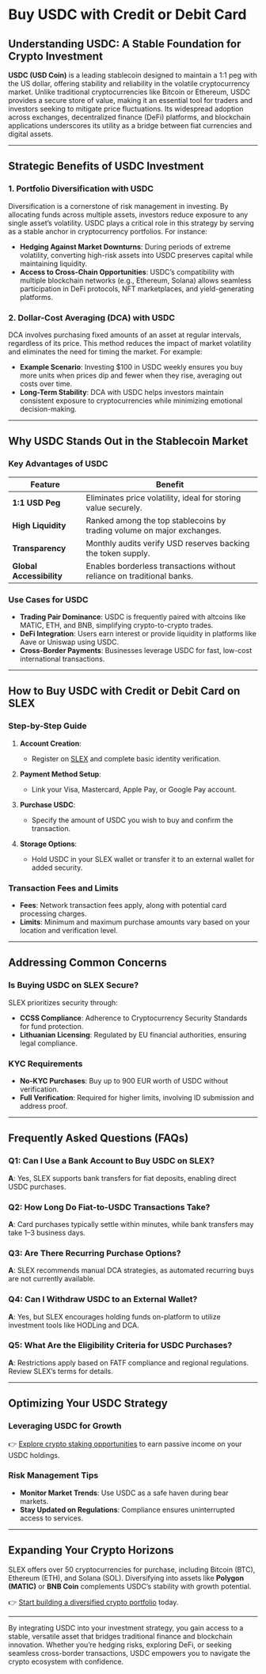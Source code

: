 # Buy USDC with Credit or Debit Card  

## Understanding USDC: A Stable Foundation for Crypto Investment  

**USDC (USD Coin)** is a leading stablecoin designed to maintain a 1:1 peg with the US dollar, offering stability and reliability in the volatile cryptocurrency market. Unlike traditional cryptocurrencies like Bitcoin or Ethereum, USDC provides a secure store of value, making it an essential tool for traders and investors seeking to mitigate price fluctuations. Its widespread adoption across exchanges, decentralized finance (DeFi) platforms, and blockchain applications underscores its utility as a bridge between fiat currencies and digital assets.  

---

## Strategic Benefits of USDC Investment  

### 1. Portfolio Diversification with USDC  

Diversification is a cornerstone of risk management in investing. By allocating funds across multiple assets, investors reduce exposure to any single asset’s volatility. USDC plays a critical role in this strategy by serving as a stable anchor in cryptocurrency portfolios. For instance:  

- **Hedging Against Market Downturns**: During periods of extreme volatility, converting high-risk assets into USDC preserves capital while maintaining liquidity.  
- **Access to Cross-Chain Opportunities**: USDC’s compatibility with multiple blockchain networks (e.g., Ethereum, Solana) allows seamless participation in DeFi protocols, NFT marketplaces, and yield-generating platforms.  

### 2. Dollar-Cost Averaging (DCA) with USDC  

DCA involves purchasing fixed amounts of an asset at regular intervals, regardless of its price. This method reduces the impact of market volatility and eliminates the need for timing the market. For example:  

- **Example Scenario**: Investing $100 in USDC weekly ensures you buy more units when prices dip and fewer when they rise, averaging out costs over time.  
- **Long-Term Stability**: DCA with USDC helps investors maintain consistent exposure to cryptocurrencies while minimizing emotional decision-making.  

---

## Why USDC Stands Out in the Stablecoin Market  

### Key Advantages of USDC  

| Feature                | Benefit                                                                 |  
|------------------------|-------------------------------------------------------------------------|  
| **1:1 USD Peg**        | Eliminates price volatility, ideal for storing value securely.         |  
| **High Liquidity**     | Ranked among the top stablecoins by trading volume on major exchanges. |  
| **Transparency**       | Monthly audits verify USD reserves backing the token supply.           |  
| **Global Accessibility** | Enables borderless transactions without reliance on traditional banks. |  

### Use Cases for USDC  

- **Trading Pair Dominance**: USDC is frequently paired with altcoins like MATIC, ETH, and BNB, simplifying crypto-to-crypto trades.  
- **DeFi Integration**: Users earn interest or provide liquidity in platforms like Aave or Uniswap using USDC.  
- **Cross-Border Payments**: Businesses leverage USDC for fast, low-cost international transactions.  

---

## How to Buy USDC with Credit or Debit Card on SLEX  

### Step-by-Step Guide  

1. **Account Creation**:  
   - Register on [SLEX](https://www.slex.io) and complete basic identity verification.  

2. **Payment Method Setup**:  
   - Link your Visa, Mastercard, Apple Pay, or Google Pay account.  

3. **Purchase USDC**:  
   - Specify the amount of USDC you wish to buy and confirm the transaction.  

4. **Storage Options**:  
   - Hold USDC in your SLEX wallet or transfer it to an external wallet for added security.  

### Transaction Fees and Limits  

- **Fees**: Network transaction fees apply, along with potential card processing charges.  
- **Limits**: Minimum and maximum purchase amounts vary based on your location and verification level.  

---

## Addressing Common Concerns  

### Is Buying USDC on SLEX Secure?  

SLEX prioritizes security through:  
- **CCSS Compliance**: Adherence to Cryptocurrency Security Standards for fund protection.  
- **Lithuanian Licensing**: Regulated by EU financial authorities, ensuring legal compliance.  

### KYC Requirements  

- **No-KYC Purchases**: Buy up to 900 EUR worth of USDC without verification.  
- **Full Verification**: Required for higher limits, involving ID submission and address proof.  

---

## Frequently Asked Questions (FAQs)  

### Q1: Can I Use a Bank Account to Buy USDC on SLEX?  
**A**: Yes, SLEX supports bank transfers for fiat deposits, enabling direct USDC purchases.  

### Q2: How Long Do Fiat-to-USDC Transactions Take?  
**A**: Card purchases typically settle within minutes, while bank transfers may take 1–3 business days.  

### Q3: Are There Recurring Purchase Options?  
**A**: SLEX recommends manual DCA strategies, as automated recurring buys are not currently available.  

### Q4: Can I Withdraw USDC to an External Wallet?  
**A**: Yes, but SLEX encourages holding funds on-platform to utilize investment tools like HODLing and DCA.  

### Q5: What Are the Eligibility Criteria for USDC Purchases?  
**A**: Restrictions apply based on FATF compliance and regional regulations. Review SLEX’s terms for details.  

---

## Optimizing Your USDC Strategy  

### Leveraging USDC for Growth  

👉 [Explore crypto staking opportunities](https://bit.ly/okx-bonus) to earn passive income on your USDC holdings.  

### Risk Management Tips  

- **Monitor Market Trends**: Use USDC as a safe haven during bear markets.  
- **Stay Updated on Regulations**: Compliance ensures uninterrupted access to services.  

---

## Expanding Your Crypto Horizons  

SLEX offers over 50 cryptocurrencies for purchase, including Bitcoin (BTC), Ethereum (ETH), and Solana (SOL). Diversifying into assets like **Polygon (MATIC)** or **BNB Coin** complements USDC’s stability with growth potential.  

👉 [Start building a diversified crypto portfolio](https://bit.ly/okx-bonus) today.  

---

By integrating USDC into your investment strategy, you gain access to a stable, versatile asset that bridges traditional finance and blockchain innovation. Whether you’re hedging risks, exploring DeFi, or seeking seamless cross-border transactions, USDC empowers you to navigate the crypto ecosystem with confidence.